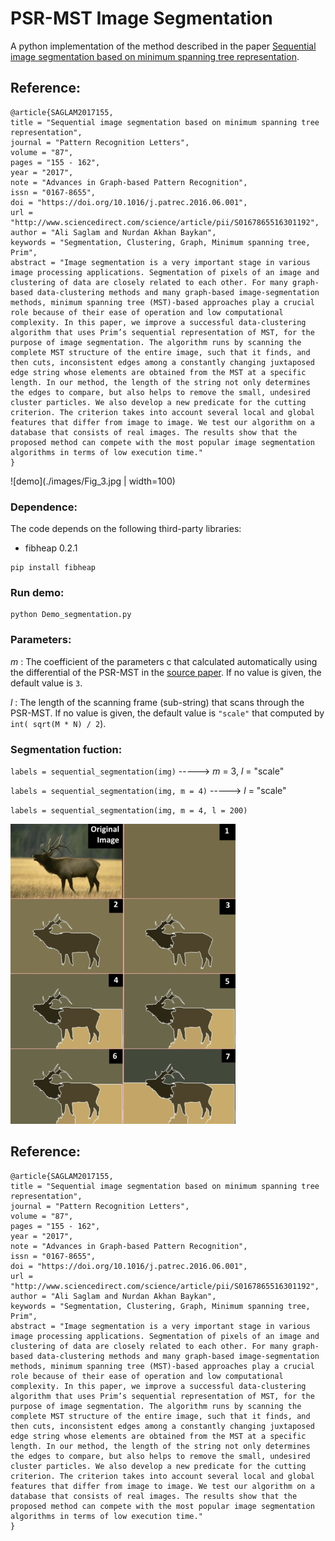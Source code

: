 # PSR-MST Image Segmentation
A python implementation of the method described in the paper [Sequential image segmentation based on minimum spanning tree representation](https://www.sciencedirect.com/science/article/abs/pii/S0167865516301192).


## Reference:

```
@article{SAGLAM2017155,
title = "Sequential image segmentation based on minimum spanning tree representation",
journal = "Pattern Recognition Letters",
volume = "87",
pages = "155 - 162",
year = "2017",
note = "Advances in Graph-based Pattern Recognition",
issn = "0167-8655",
doi = "https://doi.org/10.1016/j.patrec.2016.06.001",
url = "http://www.sciencedirect.com/science/article/pii/S0167865516301192",
author = "Ali Saglam and Nurdan Akhan Baykan",
keywords = "Segmentation, Clustering, Graph, Minimum spanning tree, Prim",
abstract = "Image segmentation is a very important stage in various image processing applications. Segmentation of pixels of an image and clustering of data are closely related to each other. For many graph-based data-clustering methods and many graph-based image-segmentation methods, minimum spanning tree (MST)-based approaches play a crucial role because of their ease of operation and low computational complexity. In this paper, we improve a successful data-clustering algorithm that uses Prim’s sequential representation of MST, for the purpose of image segmentation. The algorithm runs by scanning the complete MST structure of the entire image, such that it finds, and then cuts, inconsistent edges among a constantly changing juxtaposed edge string whose elements are obtained from the MST at a specific length. In our method, the length of the string not only determines the edges to compare, but also helps to remove the small, undesired cluster particles. We also develop a new predicate for the cutting criterion. The criterion takes into account several local and global features that differ from image to image. We test our algorithm on a database that consists of real images. The results show that the proposed method can compete with the most popular image segmentation algorithms in terms of low execution time."
}
```


![demo](./images/Fig_3.jpg | width=100)

### Dependence:
The code depends on the following third-party libraries:
- fibheap 0.2.1

```
pip install fibheap
```

### Run demo: 
```
python Demo_segmentation.py
```

### Parameters:
*m* : The coefficient of the parameters c that calculated automatically using the differential of the PSR-MST in the [source paper](https://www.sciencedirect.com/science/article/abs/pii/S0167865516301192). If no value is given, the default value is ``3``.

*l* : The length of the scanning frame (sub-string) that scans through the PSR-MST. If no value is given, the default value is ``"scale"`` that computed by ``int( sqrt(M * N) / 2``).

### Segmentation  fuction:

 ``labels = sequential_segmentation(img)`` -----> *m* = 3, *l* = "scale"

``labels = sequential_segmentation(img, m = 4)`` -----> *l* = "scale"

``labels = sequential_segmentation(img, m = 4, l = 200)``



![demo](./images/Fig_5.jpg)


## Reference:

```
@article{SAGLAM2017155,
title = "Sequential image segmentation based on minimum spanning tree representation",
journal = "Pattern Recognition Letters",
volume = "87",
pages = "155 - 162",
year = "2017",
note = "Advances in Graph-based Pattern Recognition",
issn = "0167-8655",
doi = "https://doi.org/10.1016/j.patrec.2016.06.001",
url = "http://www.sciencedirect.com/science/article/pii/S0167865516301192",
author = "Ali Saglam and Nurdan Akhan Baykan",
keywords = "Segmentation, Clustering, Graph, Minimum spanning tree, Prim",
abstract = "Image segmentation is a very important stage in various image processing applications. Segmentation of pixels of an image and clustering of data are closely related to each other. For many graph-based data-clustering methods and many graph-based image-segmentation methods, minimum spanning tree (MST)-based approaches play a crucial role because of their ease of operation and low computational complexity. In this paper, we improve a successful data-clustering algorithm that uses Prim’s sequential representation of MST, for the purpose of image segmentation. The algorithm runs by scanning the complete MST structure of the entire image, such that it finds, and then cuts, inconsistent edges among a constantly changing juxtaposed edge string whose elements are obtained from the MST at a specific length. In our method, the length of the string not only determines the edges to compare, but also helps to remove the small, undesired cluster particles. We also develop a new predicate for the cutting criterion. The criterion takes into account several local and global features that differ from image to image. We test our algorithm on a database that consists of real images. The results show that the proposed method can compete with the most popular image segmentation algorithms in terms of low execution time."
}
```
